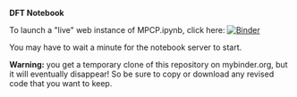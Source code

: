 **DFT Notebook**

To launch a "live" web instance of MPCP.ipynb, click here: 
[![Binder](https://mybinder.org/badge_logo.svg)](https://mybinder.org/v2/gh/mgrigni/cs485f19/master?filepath=DFT.ipynb)

You may have to wait a minute for the notebook server to start.

**Warning:** you get a temporary clone of this repository on mybinder.org, but it will eventually disappear!
So be sure to copy or download any revised code that you want to keep.
